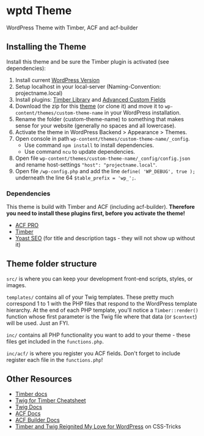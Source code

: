 # wptd Theme

WordPress Theme with Timber, ACF and acf-builder

## Installing the Theme

Install this theme and be sure the Timber plugin is activated (see dependencies):

1. Install current [WordPress Version](https://de.wordpress.org/download/)
2. Setup localhost in your local-server (Naming-Convention: projectname.local)
3. Install plugins: [Timber Library](https://wordpress.org/plugins/timber-library/) and [Advanced Custom Fields](https://de.wordpress.org/plugins/advanced-custom-fields/)
4. Download the zip for this [theme](https://github.com/) (or clone it) and move it to `wp-content/themes/custom-theme-name` in your WordPress installation.
5. Rename the folder (custom-theme-name) to something that makes sense for your website (generally no spaces and all lowercase).
6. Activate the theme in WordPress Backend > Appearance > Themes.
7. Open console in path `wp-content/themes/custom-theme-name/_config`.
    - Use command `npm install` to install dependencies.
    - Use command `ncu` to update dependencies.
8. Open file `wp-content/themes/custom-theme-name/_config/config.json` and rename host-settings `"host": "projectname.local"`.
9. Open file `/wp-config.php` and add the line `define( 'WP_DEBUG', true );` underneath the line 64 `$table_prefix = 'wp_';`.


### Dependencies

This theme is build with Timber and ACF (including acf-builder). **Therefore you need to install these plugins first, before you activate the theme!**

-  [ACF PRO](https://www.advancedcustomfields.com/pro/)
-  [Timber](https://de.wordpress.org/plugins/timber-library/)
-  [Yoast SEO](https://de.wordpress.org/plugins/wordpress-seo/) (for title and description tags - they will not show up without it)

## Theme folder structure

`src/` is where you can keep your development front-end scripts, styles, or images.

`templates/` contains all of your Twig templates. These pretty much correspond 1 to 1 with the PHP files that respond to the WordPress template hierarchy. At the end of each PHP template, you'll notice a `Timber::render()` function whose first parameter is the Twig file where that data (or `$context`) will be used. Just an FYI.

`inc/` contains all PHP functionality you want to add to your theme - these files get included in the `functions.php`.

`inc/acf/` is where you register you ACF fields. Don't forget to include register each file in the `functions.php`!

## Other Resources

-  [Timber docs](https://timber.github.io/docs/)
-  [Twig for Timber Cheatsheet](http://notlaura.com/the-twig-for-timber-cheatsheet/)
-  [Twig Docs](https://twig.symfony.com/doc/2.x/functions/index.html)
-  [ACF Docs](https://www.advancedcustomfields.com/resources/)
-  [ACF Builder Docs](https://github.com/StoutLogic/acf-builder/wiki)
-  [Timber and Twig Reignited My Love for WordPress](https://css-tricks.com/timber-and-twig-reignited-my-love-for-wordpress/) on CSS-Tricks
